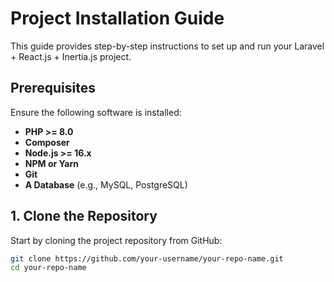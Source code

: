 # Project Installation Guide

This guide provides step-by-step instructions to set up and run your Laravel + React.js + Inertia.js project.

## Prerequisites

Ensure the following software is installed:

- **PHP >= 8.0**
- **Composer**
- **Node.js >= 16.x**
- **NPM or Yarn**
- **Git**
- **A Database** (e.g., MySQL, PostgreSQL)

## 1. Clone the Repository

Start by cloning the project repository from GitHub:

```bash
git clone https://github.com/your-username/your-repo-name.git
cd your-repo-name
